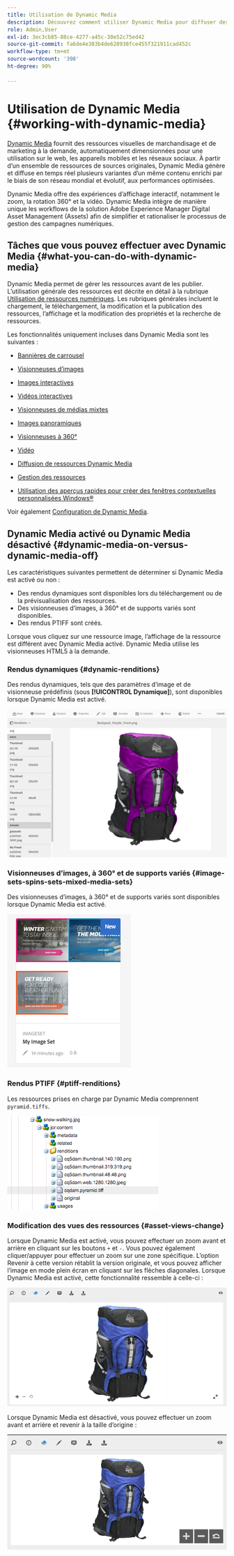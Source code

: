 ```yaml
---
title: Utilisation de Dynamic Media
description: Découvrez comment utiliser Dynamic Media pour diffuser des ressources pour une utilisation sur le web, les appareils mobiles et les réseaux sociaux.
role: Admin,User
exl-id: 3ec3cb85-88ce-4277-a45c-30e52c75ed42
source-git-commit: fa6de4e383b4de628938fce455f321911cad452c
workflow-type: tm+mt
source-wordcount: '398'
ht-degree: 90%

---
```


# Utilisation de Dynamic Media  {#working-with-dynamic-media}

[Dynamic Media](https://business.adobe.com/products/experience-manager/assets/dynamic-media.html) fournit des ressources visuelles de marchandisage et de marketing à la demande, automatiquement dimensionnées pour une utilisation sur le web, les appareils mobiles et les réseaux sociaux. À partir d’un ensemble de ressources de sources originales, Dynamic Media génère et diffuse en temps réel plusieurs variantes d’un même contenu enrichi par le biais de son réseau mondial et évolutif, aux performances optimisées.

Dynamic Media offre des expériences d’affichage interactif, notamment le zoom, la rotation 360° et la vidéo. Dynamic Media intègre de manière unique les workflows de la solution Adobe Experience Manager Digital Asset Management (Assets) afin de simplifier et rationaliser le processus de gestion des campagnes numériques.

<!-- >[!NOTE]
>
>A Community article is available on [Working with Adobe Experience Manager and Dynamic Media](https://helpx.adobe.com/experience-manager/using/aem_dynamic_media.html). -->

## Tâches que vous pouvez effectuer avec Dynamic Media {#what-you-can-do-with-dynamic-media}

Dynamic Media permet de gérer les ressources avant de les publier. L’utilisation générale des ressources est décrite en détail à la rubrique [Utilisation de ressources numériques](/help/assets/manage-digital-assets.md). Les rubriques générales incluent le chargement, le téléchargement, la modification et la publication des ressources, l’affichage et la modification des propriétés et la recherche de ressources.

Les fonctionnalités uniquement incluses dans Dynamic Media sont les suivantes :

* [Bannières de carrousel](carousel-banners.md)
* [Visionneuses d’images](image-sets.md)
* [Images interactives](interactive-images.md)
* [Vidéos interactives](interactive-videos.md)
* [Visionneuses de médias mixtes](mixed-media-sets.md)
* [Images panoramiques](panoramic-images.md)

* [Visionneuses à 360°](spin-sets.md)
* [Vidéo](video.md)
* [Diffusion de ressources Dynamic Media](delivering-dynamic-media-assets.md)
* [Gestion des ressources](managing-assets.md)
* [Utilisation des aperçus rapides pour créer des fenêtres contextuelles personnalisées Windows®](custom-pop-ups.md)

Voir également [Configuration de Dynamic Media](administering-dynamic-media.md).

<!-- 

OBSOLETE UNTIL INTEGRATING SCENE7 TOPIC GETS A MAJOR UPDATE
>[!NOTE]
>
>To understand the differences between using Dynamic Media and integrating Dynamic Media Classic with AEM, see [Dynamic Media Classic integration versus Dynamic Media](/help/sites-cloud/administering/integrating-scene7.md#aem-scene-integration-versus-dynamic-media).

-->

## Dynamic Media activé ou Dynamic Media désactivé {#dynamic-media-on-versus-dynamic-media-off}

Les caractéristiques suivantes permettent de déterminer si Dynamic Media est activé ou non :

* Des rendus dynamiques sont disponibles lors du téléchargement ou de la prévisualisation des ressources.
* Des visionneuses d’images, à 360° et de supports variés sont disponibles.
* Des rendus PTIFF sont créés.

Lorsque vous cliquez sur une ressource image, l’affichage de la ressource est différent avec Dynamic Media activé. Dynamic Media utilise les visionneuses HTML5 à la demande.

### Rendus dynamiques {#dynamic-renditions}

Des rendus dynamiques, tels que des paramètres d’image et de visionneuse prédéfinis (sous **[!UICONTROL Dynamique]**), sont disponibles lorsque Dynamic Media est activé.

![chlimage_1-358](assets/chlimage_1-358.png)

### Visionneuses d’images, à 360° et de supports variés {#image-sets-spins-sets-mixed-media-sets}

Des visionneuses d’images, à 360° et de supports variés sont disponibles lorsque Dynamic Media est activé.

![chlimage_1-359](assets/chlimage_1-359.png)

### Rendus PTIFF {#ptiff-renditions}

Les ressources prises en charge par Dynamic Media comprennent `pyramid.tiffs`.

![chlimage_1-360](assets/chlimage_1-360.png)

### Modification des vues des ressources {#asset-views-change}

Lorsque Dynamic Media est activé, vous pouvez effectuer un zoom avant et arrière en cliquant sur les boutons `+` et `-`. Vous pouvez également cliquer/appuyer pour effectuer un zoom sur une zone spécifique. L’option Revenir à cette version rétablit la version originale, et vous pouvez afficher l’image en mode plein écran en cliquant sur les flèches diagonales. Lorsque Dynamic Media est activé, cette fonctionnalité ressemble à celle-ci :

![chlimage_1-361](assets/chlimage_1-361.png)

Lorsque Dynamic Media est désactivé, vous pouvez effectuer un zoom avant et arrière et revenir à la taille d’origine :

![chlimage_1-362](assets/chlimage_1-362.png)
